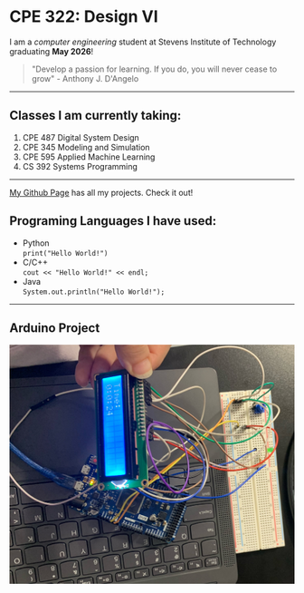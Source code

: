 # CPE 322: Design VI
I am a *computer engineering* student at Stevens Institute of Technology graduating **May 2026**!

> "Develop a passion for learning. If you do, you will never cease to grow" - Anthony J. D'Angelo
---
## Classes I am currently taking: 
1. CPE 487 Digital System Design
2. CPE 345 Modeling and Simulation
3. CPE 595 Applied Machine Learning
4. CS 392 Systems Programming
---
[My Github Page](https://github.com/MariamElnaggar) has all my projects. Check it out!  <br>
## Programing Languages I have used:
- Python <br>
  `print("Hello World!")`
- C/C++ <br>
  `cout << "Hello World!" << endl;`
- Java <br>
  `System.out.println("Hello World!");`
---
## Arduino Project
![alt text](README_image.jpeg)
